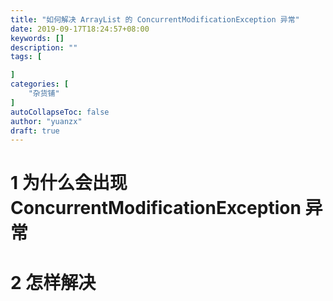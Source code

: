 ```yaml
---
title: "如何解决 ArrayList 的 ConcurrentModificationException 异常"
date: 2019-09-17T18:24:57+08:00
keywords: []
description: ""
tags: [

]
categories: [
    "杂货铺"
]
autoCollapseToc: false
author: "yuanzx"
draft: true
---
```


# 1 为什么会出现 ConcurrentModificationException 异常

# 2 怎样解决

